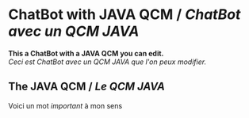 # ChatBot with JAVA QCM / *ChatBot avec un QCM JAVA*

**This a ChatBot with a JAVA QCM you can edit.**    
*Ceci est ChatBot avec un QCM JAVA que l'on peux modifier.*

## The JAVA QCM / <em>Le QCM JAVA</em>    
<p>Voici un mot <em>important</em> à mon sens</p>


